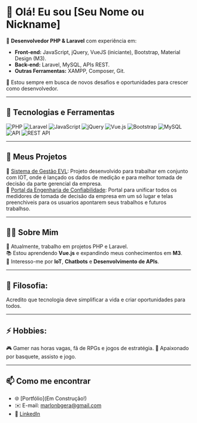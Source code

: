 # 👋 Olá! Eu sou [Seu Nome ou Nickname] 

🚀 **Desenvolvedor PHP & Laravel** com experiência em:
- **Front-end:** JavaScript, jQuery, VueJS (iniciante), Bootstrap, Material Design (M3).
- **Back-end:** Laravel, MySQL, APIs REST.
- **Outras Ferramentas:** XAMPP, Composer, Git.

🎯 Estou sempre em busca de novos desafios e oportunidades para crescer como desenvolvedor.

---

## 🔧 Tecnologias e Ferramentas
![PHP](https://img.shields.io/badge/-PHP-777BB4?style=for-the-badge&logo=php&logoColor=white)
![Laravel](https://img.shields.io/badge/-Laravel-FF2D20?style=for-the-badge&logo=laravel&logoColor=white)
![JavaScript](https://img.shields.io/badge/-JavaScript-F7DF1E?style=for-the-badge&logo=javascript&logoColor=black)
![jQuery](https://img.shields.io/badge/-jQuery-0769AD?style=for-the-badge&logo=jquery&logoColor=white)
![Vue.js](https://img.shields.io/badge/-Vue.js-4FC08D?style=for-the-badge&logo=vue.js&logoColor=white)
![Bootstrap](https://img.shields.io/badge/-Bootstrap-7952B3?style=for-the-badge&logo=bootstrap&logoColor=white)
![MySQL](https://img.shields.io/badge/-MySQL-4479A1?style=for-the-badge&logo=mysql&logoColor=white)
![API](https://img.shields.io/badge/-API-02569B?style=for-the-badge&logo=api&logoColor=white)
![REST API](https://img.shields.io/badge/-REST%20API-02569B?style=for-the-badge&logo=postman&logoColor=white)

---

## 📂 Meus Projetos
🔗 [Sistema de Gestão EVL](https://evl.solucoesgf.com.br): Projeto desenvolvido para trabalhar em conjunto com IOT, onde é lançado os dados de medição e para melhor tomada de decisão da parte gerencial da empresa.  
🔗 [Portal da Engenharia de Confiabilidade](confiabilidadelimeira.solucoesgf.com.br): Portal para unificar todos os medidores de tomada de decisão da empresa em um só lugar e telas preenchiveis para os usuarios apontarem seus trabalhos e futuros trabalhso.

---

## 🧑‍💻 Sobre Mim
💼 Atualmente, trabalho em projetos PHP e Laravel.  
📚 Estou aprendendo **Vue.js** e expandindo meus conhecimentos em **M3**.  
🌱 Interesso-me por **IoT**, **Chatbots** e **Desenvolvimento de APIs**.

---

## 🌟 Filosofia:
Acredito que tecnologia deve simplificar a vida e criar oportunidades para todos.

---

## ⚡ Hobbies:
🎮 Gamer nas horas vagas, fã de RPGs e jogos de estratégia.
🏀 Apaixonado por basquete, assisto e jogo.

---

## 📫 Como me encontrar
- 🌐 [Portfólio](Em Construção!)
- ✉️ E-mail: [marlonbgera@gmail.com](mailto:marlonbgera@gmail.com)
- 💼 [LinkedIn](https://www.linkedin.com/in/marlon-b-gera-346bb2256/)
